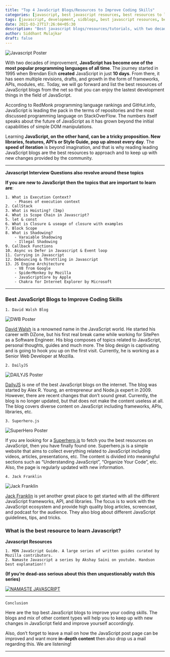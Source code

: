 ```yaml
---
title: "Top 4 JavaScript Blogs/Resources to Improve Coding Skills"
categories: [javascript, best javascript resources, best resources to learn javascript in 2021, development, sidblogs, javascript tutorial, javascript interview questions, learn javascript]
tags: [javascript, development, sidblogs, best javascript resources, best resources for javascript, spidermonkey, javascript tutorial, what is javascript, learn javascript]
date: 2021-03-27T17:26:04+05:30
description: "Best javascript blogs/resources/tutorials, with two decades of improvement, JavaScript has become one of the most popular programming languages of all time. Want to learn more of it then definitely check it out."
author: Siddhant Mulajkar
draft: false
---
```


![Javascript Poster](/images/postimgs/lovejs.png)



With two decades of improvement, **JavaScript has become one of the most popular programming languages of all time**. The journey started in 1995 when Brendan Eich **created** JavaScript in just **10 days**. From there, it has seen multiple revisions, drafts, and growth in the form of frameworks, APIs, modules, etc. Today, we will go forward and list the best resources of JavaScript blogs from the net so that you can enjoy the lastest development things in the field of JavaScript.

According to RedMonk programming language rankings and GitHut.info, JavaScript is leading the pack in the terms of repositories and the most discussed programming language on StackOverFlow. The numbers itself speaks about the future of JavaScript as it has grown beyond the initial capabilities of simple DOM manipulations.

Learning **JavaScript, on the other hand, can be a tricky proposition. New libraries, features, API’s or Style Guide, pop up almost every day**. The **speed of iteration** is beyond imagination, and that is why reading leading JavaScript blogs are the best resources to approach and to keep up with new changes provided by the community.


-------------------------------------------------------------------------------
**Javascript Interview Questions also revolve around these topics**

**If you are new to JavaScript then the topics that are important to learn are**:

```
1. What is Execution Context?
    - Phases of execution context
2. CallStack
3. What is Hoisting? (Imp)
4. What is Scope Chain in Javascript?
5. let & const 
6. What is Closure & useage of closure with examples
7. Block Scope
8. What is Shadowing?
    - Varaiable Shadowing
    - Illegal Shadowing
9. Callback Functions
10. Async vs Defer in Javascript & Event loop
11. Currying in Javascript
12. Debouncing & Throttling in Javascript
13. JS Engine Architecture
    - V8 from Google
    - SpiderMonkey by Mozilla
    - JavaScriptCore by Apple
    - Chakra for Internet Explorer by Microsoft
```
-------------------------------------------------------------------------------


### Best JavaScript Blogs to Improve Coding Skills

```
1. David Walsh Blog
```

![DWB Poster](/images/postimgs/davidjs.png)

[David Walsh](https://davidwalsh.name) is a renowned name in the JavaScript world. He started his career with DZone, but his first real break came while working for SitePen as a Software Engineer. His blog composes of topics related to JavaScript, personal thoughts, guides and much more. The blog design is captivating and is going to hook you up on the first visit. Currently, he is working as a Senior Web Developer at Mozilla.

```
2. DailyJS
```

![DAILYJS Poster](/images/postimgs/dailyjs.png)

 [DailyJS](https://medium.com/dailyjs) is one of the best JavaScript blogs on the internet. The blog was started by Alex R. Young, an entrepreneur and Node.js expert in 2009. However, there are recent changes that don’t sound great. Currently, the blog is no longer updated, but that does not make the content useless at all. The blog covers diverse content on JavaScript including frameworks, APIs, libraries, etc.

```
3. Superhero.js
```

![SuperHero Poster](/images/postimgs/superhero.png)

If you are looking for a [Superhero.js](http://superherojs.com) to fetch you the best resources on JavaScript, then you have finally found one. Superhero.js is a simple website that aims to collect everything related to JavaScript including videos, articles, presentations, etc. The content is divided into meaningful sections such as “Understanding JavaScript”, “Organize Your Code”, etc. Also, the page is regularly updated with new information.

```
4. Jack Franklin
```

![Jack Franklin](/images/postimgs/jsplayground.png)

[Jack Franklin](https://www.jackfranklin.co.uk/blog/refactoring-javascript-code-with-tests) is yet another great place to get started with all the different JavaScript frameworks, API, and libraries. The focus is to work with the JavaScript ecosystem and provide high quality blog articles, screencast, and podcast for the audience. They also blog about different JavaScript guidelines, tips, and tricks.


### What is the best resource to learn Javascript?

**Javascript Resources**
    
    1. MDN JavaScript Guide. A large series of written guides curated by Mozilla contributors. 
    2. Namaste Javascript a series by Akshay Saini on youtube. Handson best explanation!!

**(If you’re dead-ass serious about this then unquestionably watch this series)**

[![NAMASTE JAVASCRIPT](/images/postimgs/namaste_javascript.png)](https://www.youtube.com/watch?v=pN6jk0uUrD8 "NAMASTE JAVASCRIPT")


-------------------------------------------------------------------------------
```
Conclusion
```

Here are the top best JavaScript blogs to improve your coding skills. The blogs and mix of other content types will help you to keep up with new changes in JavaScript field and improve yourself accordingly.

Also, don’t forget to leave a mail on how the JavaScript post page can be improved and want more **in-depth content** then also drop us a mail regarding this. We are listening!

-------------------------------------------------------------------------------
